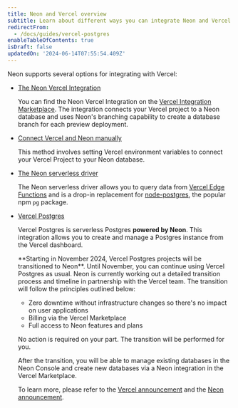 ```yaml
---
title: Neon and Vercel overview
subtitle: Learn about different ways you can integrate Neon and Vercel
redirectFrom:
  - /docs/guides/vercel-postgres
enableTableOfContents: true
isDraft: false
updatedOn: '2024-06-14T07:55:54.409Z'
---
```


Neon supports several options for integrating with Vercel:

- [The Neon Vercel Integration](/docs/guides/vercel)

  You can find the Neon Vercel Integration on the [Vercel Integration Marketplace](https://vercel.com/integrations/neon). The integration connects your Vercel project to a Neon database and uses Neon's branching capability to create a database branch for each preview deployment.

- [Connect Vercel and Neon manually](/docs/guides/vercel-manual)

  This method involves setting Vercel environment variables to connect your Vercel Project to your Neon database.

- [The Neon serverless driver](/docs/serverless/serverless-driver)

  The Neon serverless driver allows you to query data from [Vercel Edge Functions](https://vercel.com/docs/concepts/functions/edge-functions) and is a drop-in replacement for [node-postgres](https://node-postgres.com/), the popular npm `pg` package.

- [Vercel Postgres](https://vercel.com/docs/storage/vercel-postgres)

  Vercel Postgres is serverless Postgres **powered by Neon**. This integration allows you to create and manage a Postgres instance from the Vercel dashboard.

  <Admonition type="important">
  **Starting in November 2024, Vercel Postgres projects will be transitioned to Neon**. Until November, you can continue using Vercel Postgres as usual. Neon is currently working out a detailed transition process and timeline in partnership with the Vercel team. The transition will follow the principles outlined below:

  - Zero downtime without infrastructure changes so there's no impact on user applications
  - Billing via the Vercel Marketplace 
  - Full access to Neon features and plans

  No action is required on your part. The transition will be performed for you.

  After the transition, you will be able to manage existing databases in the Neon Console and create new databases via a Neon integration in the Vercel Marketplace.

  To learn more, please refer to the [Vercel announcement](https://vercel.com/blog/introducing-the-vercel-marketplace) and the [Neon announcement](https://neon.tech/blog/leveling-up-our-partnership-with-vercel).
  </Admonition>
